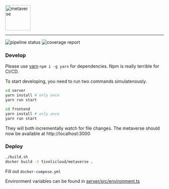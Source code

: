 <img height="80" alt="metaverse" src="https://git.tivolicloud.com/tivolicloud/metaverse/raw/master/logo.png"/>

---

![pipeline status](https://git.tivolicloud.com/tivolicloud/metaverse/badges/master/pipeline.svg)
![coverage report](https://git.tivolicloud.com/tivolicloud/metaverse/badges/master/coverage.svg)

### Develop

Please use [yarn](https://yarnpkg.com) `npm i -g yarn` for dependencies. Npm is really terrible for CI/CD.

To start developing, you need to run two commands simulatenously.

```bash
cd server
yarn install # only once
yarn run start
```

```bash
cd frontend
yarn install # only once
yarn run start
```

They will both incrementally watch for file changes. The metaverse should now be available at http://localhost:3000

### Deploy

```bash
./build.sh
docker build -t tivolicloud/metaverse .
```

Fill out `docker-compose.yml`

Environment variables can be found in [server/src/environment.ts](server/src/environment.ts)

<!-- ### Deploy

Make sure to **disable Nginx** when deploying to **Elastic Beanstalk**.

### Docs

https://docs.aws.amazon.com/elasticbeanstalk/latest/dg/platforms-linux-extend.html -->
